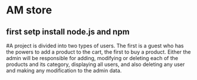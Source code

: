 # AM store
## first setp install node.js and npm 
#A project is divided into two types of users. The first is a guest who has the powers to add a product to the cart, the first to buy a product. Either the admin will be responsible for adding, modifying or deleting each of the products and its category, displaying all users, and also deleting any user and making any modification to the admin data.
